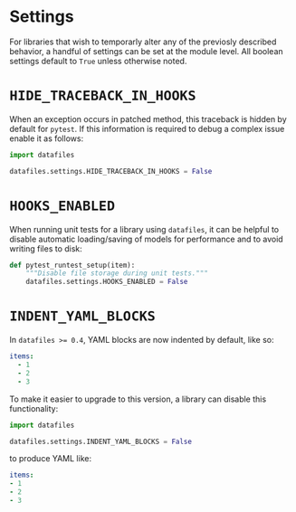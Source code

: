 <h1>Settings</h1>

For libraries that wish to temporarly alter any of the previosly described behavior, a handful of settings can be set at the module level. All boolean settings default to `True` unless otherwise noted.

# `HIDE_TRACEBACK_IN_HOOKS`

When an exception occurs in patched method, this traceback is hidden by default for `pytest`. If this information is required to debug a complex issue enable it as follows:

```python
import datafiles

datafiles.settings.HIDE_TRACEBACK_IN_HOOKS = False
```

# `HOOKS_ENABLED`

When running unit tests for a library using `datafiles`,
it can be helpful to disable automatic loading/saving of models for performance and to avoid writing files to disk:

```python
def pytest_runtest_setup(item):
    """Disable file storage during unit tests."""
    datafiles.settings.HOOKS_ENABLED = False
```

# `INDENT_YAML_BLOCKS`

In `datafiles >= 0.4`, YAML blocks are now indented by default, like so:

```yaml
items:
  - 1
  - 2
  - 3
```

To make it easier to upgrade to this version, a library can disable this functionality:

```python
import datafiles

datafiles.settings.INDENT_YAML_BLOCKS = False
```

to produce YAML like:

```yaml
items:
- 1
- 2
- 3
```

